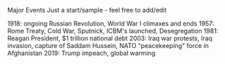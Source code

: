 Major Events
Just a start/sample - feel free to add/edit

1918: ongoing Russian Revolution, World War I climaxes and ends
1957: Rome Treaty, Cold War, Sputnick, ICBM's launched, Desegregation
1981: Reagan President, $1 trillion national debt
2003: Iraq war protests, Iraq invasion, capture of Saddam Hussein, NATO "peacekeeping" force in Afghanistan
2019: Trump impeach, global warming

